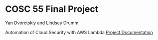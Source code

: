 # COSC 55 Final Project
Yan Dvoretskiy and Lindsey Drumm

Automation of Cloud Security with AWS Lambda
[Project Documentation](https://github.com/lindseydrumm/CS55-FinalProject/wiki)
